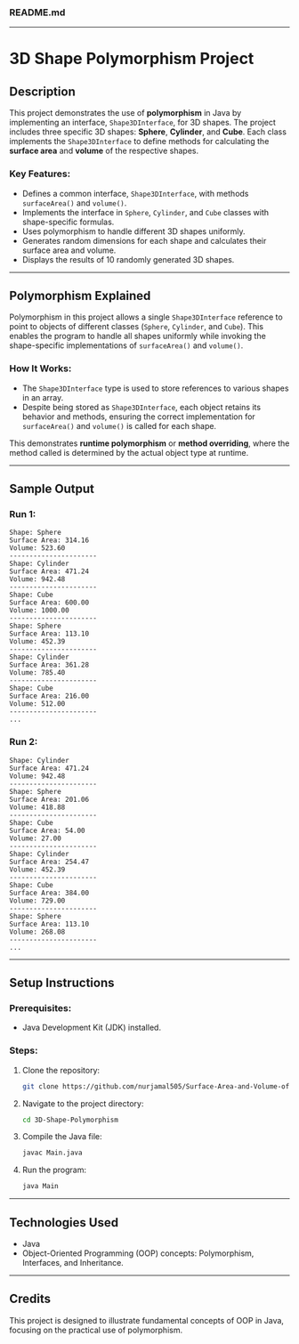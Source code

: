 ### **README.md**

---

# 3D Shape Polymorphism Project

## **Description**

This project demonstrates the use of **polymorphism** in Java by implementing an interface, `Shape3DInterface`, for 3D shapes. The project includes three specific 3D shapes: **Sphere**, **Cylinder**, and **Cube**. Each class implements the `Shape3DInterface` to define methods for calculating the **surface area** and **volume** of the respective shapes.

### **Key Features:**
- Defines a common interface, `Shape3DInterface`, with methods `surfaceArea()` and `volume()`.
- Implements the interface in `Sphere`, `Cylinder`, and `Cube` classes with shape-specific formulas.
- Uses polymorphism to handle different 3D shapes uniformly.
- Generates random dimensions for each shape and calculates their surface area and volume.
- Displays the results of 10 randomly generated 3D shapes.

---

## **Polymorphism Explained**

Polymorphism in this project allows a single `Shape3DInterface` reference to point to objects of different classes (`Sphere`, `Cylinder`, and `Cube`). This enables the program to handle all shapes uniformly while invoking the shape-specific implementations of `surfaceArea()` and `volume()`. 

### **How It Works:**
- The `Shape3DInterface` type is used to store references to various shapes in an array.
- Despite being stored as `Shape3DInterface`, each object retains its behavior and methods, ensuring the correct implementation for `surfaceArea()` and `volume()` is called for each shape.

This demonstrates **runtime polymorphism** or **method overriding**, where the method called is determined by the actual object type at runtime.

---

## **Sample Output**

### **Run 1:**
```
Shape: Sphere
Surface Area: 314.16
Volume: 523.60
----------------------
Shape: Cylinder
Surface Area: 471.24
Volume: 942.48
----------------------
Shape: Cube
Surface Area: 600.00
Volume: 1000.00
----------------------
Shape: Sphere
Surface Area: 113.10
Volume: 452.39
----------------------
Shape: Cylinder
Surface Area: 361.28
Volume: 785.40
----------------------
Shape: Cube
Surface Area: 216.00
Volume: 512.00
----------------------
...
```

### **Run 2:**
```
Shape: Cylinder
Surface Area: 471.24
Volume: 942.48
----------------------
Shape: Sphere
Surface Area: 201.06
Volume: 418.88
----------------------
Shape: Cube
Surface Area: 54.00
Volume: 27.00
----------------------
Shape: Cylinder
Surface Area: 254.47
Volume: 452.39
----------------------
Shape: Cube
Surface Area: 384.00
Volume: 729.00
----------------------
Shape: Sphere
Surface Area: 113.10
Volume: 268.08
----------------------
...
```

---

## **Setup Instructions**

### **Prerequisites:**
- Java Development Kit (JDK) installed.

### **Steps:**
1. Clone the repository:
   ```bash
   git clone https://github.com/nurjamal505/Surface-Area-and-Volume-of-3d-Shapes.git
   ```
2. Navigate to the project directory:
   ```bash
   cd 3D-Shape-Polymorphism
   ```
3. Compile the Java file:
   ```bash
   javac Main.java
   ```
4. Run the program:
   ```bash
   java Main
   ```

---

## **Technologies Used**
- Java
- Object-Oriented Programming (OOP) concepts: Polymorphism, Interfaces, and Inheritance.

---

## **Credits**
This project is designed to illustrate fundamental concepts of OOP in Java, focusing on the practical use of polymorphism.
